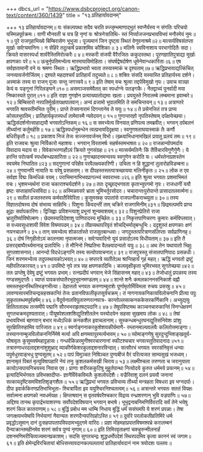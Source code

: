 +++
dbcs_url = "https://www.dsbcproject.org/canon-text/content/360/1439"
title = "१३.प्रतिहार्यावदानम्"

+++
१३ प्रतिहार्यावदानम्॥
यः संकल्पपथा सदैव चरति प्र्प्ज्जृम्भमाणाद्भुतं 
स्वप्नैर्यस्य न संगतिः परिचयो यस्मिन्नपूर्वक्रमः। 
वाणी मौनवती च यत्र हि नृणां यः श्रोत्रनेत्रातिथि- 
स्तं निर्व्याजजनप्रभावविभवं मनौरमेयं नुमः॥ १॥
पुरे राजगृहाभिख्ये बिम्बिरासेण भूभुजा। 
पूज्यमानं जिन दृष्ट्वा स्थितं वेणुवनाश्रमे॥२॥
मात्सर्यविषसंतप्ता मूर्खाः सर्वग़्यमानिनः। 
न सेहिरे तदुत्कर्षं प्रकाशमिव कौशिकाः॥ ३॥
मलिनैः स्वविनाशाय परभागोदितैः सदा। 
क्रियते वासरस्पर्धा शार्वरैस्तिमिरोत्करैः॥ ४॥
मस्करी संजयी वैरैरजितः ककुदस्तथा। 
पूरणज्ञातिपुत्राद्या मूर्खाः क्षपणकाः परे॥ ५॥
ऊचुर्नृपतिमभ्येत्य मारमायाविमोहिताः। 
संघर्षद्वेषदोषेण धूमेनेवान्धकारिताः॥६॥
एष सर्वज्ञतामानी वने यः श्रमणः स्थितः।
ऋद्धिप्रभावो भवता तस्यास्माकं च दृश्यताम्॥७॥
ऋद्धिप्रभावाद्यत्किंचित् जनव्यावर्जनोर्जितम्। 
द्र्श्यते महदाश्चर्यं प्रातिहार्यं तदुच्यते॥ ८॥
शक्तिः संसदि यस्यास्ति प्रतिहार्यस्य दर्शने। 
अस्माकं तस्य वा राजन् पूजाः सन्तु जगत्र्त्रये॥ ९॥
इति तेषाम् वचः श्रुत्वा  तद्दर्पविमुखो नृपः। 
उवाच वाञ्छा केयं वः पङ्गूनां गिरिलङ्घने॥१०॥
असमञ्जसमेवैतत् का स्पर्धाग्नेः पतङ्गकैः। 
नैतद्वाच्यं पुनर्वादी मया निष्कास्यते पुरात्॥११॥
इति राज्ञा गुणज्ञेन प्रत्याख्यातोद्यमाः खलाः। 
प्रययुस्ते निरालम्बे लम्बमाना इवाम्बरे॥ १२॥
बिम्बिसारो नरपतिर्मूर्खतापक्षपातवान्। 
अन्यं व्रजामो भूपालमिति ते समचिन्तयन्॥ १३॥
अत्राण्तरे भगवति श्रावस्तीमभितः पुरीम्। 
प्राप्ते तेजवनारामं दिगन्तानेव ते ययुः॥ १४॥
ते प्रसेनजितं तत्र प्राप्य कोसलभूपतिम्। 
प्रातिहार्यकृतस्पर्धां तामेवास्मै न्यवेदयन्॥ १५॥
गुणान्तरज्ञो नृपतिस्तेषाम् दर्पक्षयेच्छया। 
ऋद्धिसंदर्शनोत्साहाद्ययौ भगवतोऽन्तिकम्॥ १६॥
स समभ्येत्य विनयात् प्रणिपत्य तमब्रवीत्। 
भगवन् दर्पबलनं तीर्थ्यानां कर्तुमर्हसि॥ १७॥
ऋद्धिस्पर्धानुबन्धेन त्वत्प्रभावदिदृक्षया। 
स्वगुणश्लाघयास्माकं तैः कर्णौ बधिरीकृतौ॥ १८॥
प्रकाशय निजं तेजः सज्जनावर्जनम् विभो। 
त्ख़्र्थ्याभिधानामखिलं प्रयातु प्रलयं तमः॥ १९॥
इति राजवचः श्रुत्वा निर्विकारो महाशयः। 
भगवान् विरतामर्षः सहर्षस्तमभाषतः॥ २०॥
राजन्नान्योपमर्दाय विवादाय मदाय वा। 
विवेकाभरणार्होऽयं क्रियते गुणसंग्रहः॥ २१॥
मात्सर्यमलिनैः किं तैर्विचारविगुणैर्गुणैः। 
ये हरन्ति परोत्कर्षं स्पर्धाबन्धप्रसारिताः॥ २२॥
गुणाच्छादनमन्यस्य स्वगुणेन करोति यः। 
धर्मस्तेनाप्रशस्तेन स्वयमेव निघातितः॥२३॥
सद्गुणानां  परिक्षैव परवैलक्ष्यकारिणी। 
उचिता न हि शुद्धानां  तुलारोहविडम्बना॥ २४॥
गुणवानपि नायाति यः परेषु प्रसन्नताम्। 
स दीपहस्तस्तत्पात्रच्छायया मलिनीकृतः॥ २५॥
लोक त एव सर्वज्ञा विद्मः किमधिकं वयम्। 
पराभिमानाभिभवप्रागल्भ्यं स्वपराभवः॥२६॥
इति श्रुत्वा भगवतः प्रशमाभिमतं वचः। 
भृशमभ्यर्थनां राजा चकाराश्चर्यदर्शने॥ २७॥
ततः दृच्छ्राद्भगवता कृताभ्युपगमो नृपः।
राजधानीं ययौ  हृष्टः सप्ताहावधिसंविदा॥ २८॥
अस्मिन्नवसरे भ्राता भूमिभर्तुरसोदरः। 
चचारान्तःपुरोपान्ते प्रासादतलवर्त्मना॥ २९॥
सलीलं व्रजतस्तस्य कर्मवातैरिवेरिता। 
कुसुमस्रक् पपातांसे राजपत्नीकराच्च्युता॥ ३०॥
तस्य विज्ञातदोषस्य दोषं संभाव्य साक्षिभिः। 
पिशुनाः किंवदन्तीं ताम् चक्रिरे राजगामिनीम्॥३१॥
छिद्रमल्पमपि प्राप्य क्षुद्राः सर्वापकारिणः। 
द्विजिह्वाः प्रविशन्त्याशु प्रभूनां शून्यमाशयम्॥ ३२॥
पिशुनप्रेतिरो राजा भ्रातुरीर्ष्याविषोल्बणः। 
छेदमस्यादिदेशाशु पाणिपादस्य मूर्च्छितः॥ ३३॥
निकृत्तपाणिचरणः कुमारः कर्मविप्लवात्। 
स वध्यवसुधाशायी विवेश विषमापदम्॥ ३४॥
तीव्रव्यथापरिवृतं शोचद्भिर्मातृबन्धुभिः। 
ददृशुस्तं क्षपणकाः क्षणं नयनचालने॥ ३५॥
तान् समभ्येत्य शोकार्तास्ते राजसुतबान्धवाः। 
जगदुस्तत्परित्राणसंलिप्ताः सर्वप्राणिनह्॥ ३६॥
दोषं निगृहीतोऽयं कालनामा नृपात्मजम्। 
सर्वग़्यवादिनो यूयं प्रसादोऽस्य विधीयताम्॥ ३७॥
इति तै प्रसरद्बाष्पैरर्थ्यमानाह् प्रलापिभिः। 
ते मौनिनो  निष्प्रतिभा वैलक्ष्यादन्यतो ययुः॥ ३८॥
अथ तेन यथायातो भिक्षुः सुगतशासनात्। 
आनन्दो विदधेऽङ्गानि तस्य सत्योपयाचनात्॥ ३९॥
राजपुत्रस्तु संजातपाणिपादः प्रसन्नधीः।
जिनं शरणमभ्येत्य तदुपस्थायकोऽभवत्॥ ४०॥
सप्तरत्रे व्यतीतेऽथ श्रान्तिहार्यं गृहं महत्। 
ऋद्धिं भगवतो द्रष्टुं महीपतिरकारयत्॥ ४१॥
उपविष्टे नृपे तत्र सह क्षपणकादिभिः। 
कल्पवृक्षीकृता भूमिरभवत् सुगतेच्छया॥४२॥
ततः प्राप्तेषु देवेषु द्रष्टुं भगवतः प्रभाम्। 
रत्नप्रदीपं भगवान् भेजे सिंहासनम् महत्॥ ४३॥
तेजोधातुं प्रपन्नस्य तस्य गण्डसमुद्गतैः। 
व्याप्तं पावकसंघातैरभूद्भुवनमण्डलम्॥ ४४॥
शान्ते शनैः कमलकाननसंनिकाशे 
वह्नौ समस्तभुवनस्थितिभङ्गभीत्या। 
देहात्ततो भगवतः करुणाम्बुराशेः 
पूर्णामृतोर्मिविमला रुचयः प्रसस्रुः॥ ४५॥
लावण्यसारमतिचन्द्रसहस्रकान्तिं 
तेजः प्रतानविफलीकृतसूर्यचक्रम्। 
तं नागनायकनिकायविलोचनानि 
प्रीत्या पपुः सुकृतलब्धमपूर्वहर्षम्॥ ४६॥
वैदूर्यनालविपुलारुणरत्नपात्र- 
कान्तोल्लसत्कनककेसरकर्णिकानि। 
अभ्युद्ययुः क्षितितलादथ तत्समीपे 
पद्मानि सौरभभराहृतषट्पदानि॥ ४७॥
तेषूपविष्टमथ काञ्चनचारुकान्तिं 
स्निग्धेक्षस्णं सुगतचक्रमदृश्यतारात्। 
पीयूषपेशलशशिद्युतिशीतलेन 
यस्योदयेन सहसा सुखमाप लोकः॥ ४८॥
तेषां प्रभावविभवं बह्गवान् बभार 
मध्येऽधिकं कनकशैल इवाचलानाम्। 
सुस्कन्धबन्धुरघनद्युतिसंनिवेशः 
प्रांशुः सुरक्षितिरुहामिव पारिजातः॥ ४९॥
स्वर्गाङ्गनाकरकुशेशयकीर्यमाणै- 
रम्लानमाल्यवलयैः कलितोत्तमाङ्गाः। 
तस्याननाम्बुजविलोकननिर्निमेषे 
मर्त्या अपि क्षणमवापुरमर्त्यभावम्॥ ५०॥
व्योमाङ्गणेषु सुरदुन्दुभिशङ्खतूर्य- 
घोषावृतः कुसुमवर्षमहाट्टहासः। 
गन्धर्वकिन्नरमुनीश्वरचारणानां 
स्फीटश्चचार भगवत्स्तुतिवादनादः॥५१॥
तत्रारुणाधरदलाद्दशनांशुशुभ्राद् 
व्याकीर्णकेशरकुलाद्दशनारविन्दात्। 
सत्सौरभं भगवतः स्वरसंनिवृत्तं 
धन्याः पपुर्मधुरवाङ्भधु पुण्यसूतम्॥ ५२॥
पापं विमुञ्चत निषिञ्चत पुण्यबीजं 
वैरं परित्यजत साम्यसुखं भजध्वम्। 
ज्ञानामृतं पिबतं मृत्युविषापहारि 
नेयं तनुः कुशलकर्मसखी चिराय॥ ५३॥
लक्ष्मीश्चला तरुणता च जरानुयाता 
कायोऽप्यपायनिचयस्य निवास एव। 
प्राणाः शरीरककुटिषु मुहूर्तपान्था 
नित्योदये कुरुत धर्ममये प्रयत्नम्॥ ५४॥
इत्यादिभिर्भगवतः प्रविभक्तदीप्त- 
ज्ञानैर्विवेकविमलैः कुशलोपदेशैः। 
वज्रैरिवाशु दलनं प्रययौ जनानां 
सत्कायदृष्टिसमविंशतिशृङ्गशैलः॥ ५५॥
ऋद्धिप्रभां भगवतः प्रविभाव्य तीर्थ्या 
मन्त्रहता विषधरा इव भग्नदर्पाः। 
दीपा इवार्ककिरणप्रतिभाभिभूता- 
श्चित्रार्पिता इव ययुश्चिरनिश्चलत्वम्॥ ५६॥
अत्रान्तरे भगवतः सततं विपक्षः 
सर्वात्मना क्षपणको नवधर्मयक्षः। 
क्षिप्तश्रवान् स वृतवर्षवरैश्चकार 
विद्रव्य रन्ध्रशरणान् भुवि वज्रपाणिः॥ ५७॥
अद्दिश्य तानथ कृपार्द्रभयाशरण्यः 
सर्वोपदेशविषयान् भगवान् बभाषे। 
भूभृद्वनाबनिमणिर्विवरादि सर्वं 
तेने भयेषु शरणं किल कातराणाम्॥ ५८॥
बुद्धिं प्रबोध मम धाम्बि निधाय बुद्धिं 
धर्मं ससंघमपि ये शरणं प्रपन्नाः। 
तेषा जगत्क्षयभयेष्वपि निर्भयाणां 
नैवान्यतः शरणदैन्यपरिग्रहोऽस्ति॥ ५९॥
दुर्वारे परलोकतीव्रतिमिरे धर्मः प्रवृद्धोऽसुमान् 
दानं दुःसहपापतापविपदामभ्युद्गमे वारिदः। 
प्रज्ञा मोहमहाप्रपातविषमश्वभ्रे करालम्बनं 
दैन्याक्रान्तमहीनमेव शरणं सर्वत्र पुण्यं नृणाम्॥ ६०॥
इति तिमिरवृताक्ष्णां चक्ऱ्हुरुन्मीलनार्हं 
दशनमणिमरीचिव्यज्यमानप्रकाशम्। 
सदसि सुगतचन्द्रः शुद्धधर्मोपदेशं 
स्थिरपदमिव कृत्वा काननं स्वं जगाम॥ ६१॥
इति क्षेमेन्द्रविरचितायां बोधिसत्त्वावदानकल्पलतायां
प्रातिहार्यावदानं नाम त्रयोदशः पल्लवः॥
